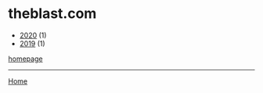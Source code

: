 # theblast.com

  * [2020](./theblast-com-2020.md) (1)
  * [2019](./theblast-com-2019.md) (1)

[homepage](https://theblast.com/)

----

[Home](../index.md)
